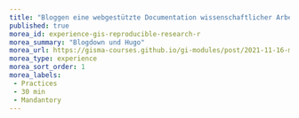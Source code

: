 ```yaml
---
title: "Bloggen eine webgestützte Documentation wissenschaftlicher Arbeitsprozesse und Resultate"
published: true
morea_id: experience-gis-reproducible-research-r
morea_summary: "Blogdown und Hugo"
morea_url: https://gisma-courses.github.io/gi-modules/post/2021-11-16-making-of-academic-websites/
morea_type: experience
morea_sort_order: 1
morea_labels:
 - Practices
 - 30 min
 - Mandantory
---
```


